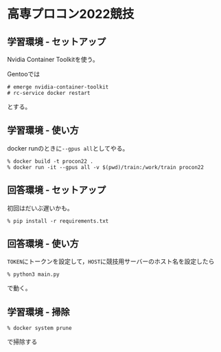 # 高専プロコン2022競技

## 学習環境 - セットアップ

Nvidia Container Toolkitを使う。

Gentooでは

```
# emerge nvidia-container-toolkit
# rc-service docker restart
```

とする。

## 学習環境 - 使い方

docker runのときに`--gpus all`としてやる。

```
% docker build -t procon22 .
% docker run -it --gpus all -v $(pwd)/train:/work/train procon22
```

## 回答環境 - セットアップ

初回はだいぶ遅いかも。

```
% pip install -r requirements.txt
```

## 回答環境 - 使い方

`TOKEN`にトークンを設定して，`HOST`に競技用サーバーのホスト名を設定したら

```
% python3 main.py
```

で動く。

## 学習環境 - 掃除
```
% docker system prune
```
で掃除する
